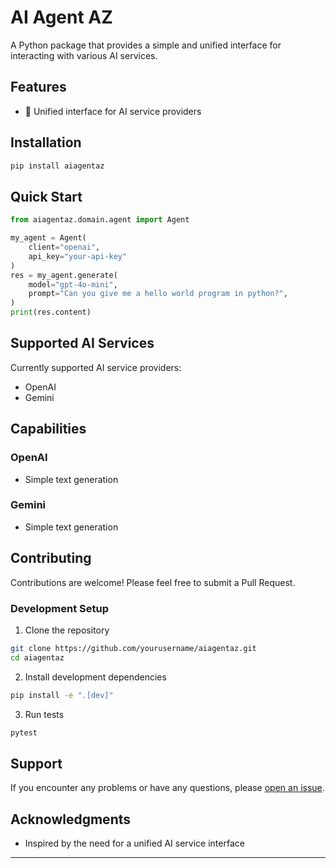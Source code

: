 # AI Agent AZ

A Python package that provides a simple and unified interface for interacting with various AI services.

## Features

- 🤖 Unified interface for AI service providers

## Installation

```bash
pip install aiagentaz
```

## Quick Start

```python
from aiagentaz.domain.agent import Agent

my_agent = Agent(
    client="openai", 
    api_key="your-api-key"
)
res = my_agent.generate( 
    model="gpt-4o-mini", 
    prompt="Can you give me a hello world program in python?", 
)
print(res.content)
```

## Supported AI Services

Currently supported AI service providers:
- OpenAI
- Gemini

## Capabilities

### OpenAI
- Simple text generation

### Gemini
- Simple text generation

## Contributing

Contributions are welcome! Please feel free to submit a Pull Request.

### Development Setup

1. Clone the repository
```bash
git clone https://github.com/yourusername/aiagentaz.git
cd aiagentaz
```

2. Install development dependencies
```bash
pip install -e ".[dev]"
```

3. Run tests
```bash
pytest
```

## Support

If you encounter any problems or have any questions, please [open an issue](https://github.com/tahseenadit/aiagentaz/issues).

## Acknowledgments

- Inspired by the need for a unified AI service interface

---
